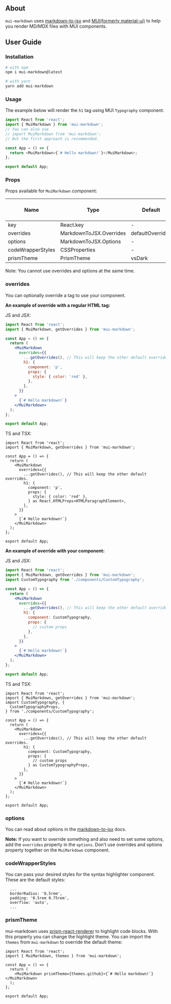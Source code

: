 ## About

`mui-markdown` uses [markdown-to-jsx](https://github.com/probablyup/markdown-to-jsx) and [MUI(formerly material-ui)](https://github.com/mui-org/material-ui) to help you render MD/MDX files with MUI components.

## User Guide

### Installation

```bash
# with npm
npm i mui-markdown@latest

# with yarn
yarn add mui-markdown
```

### Usage

The example below will render the `h1` tag using MUI `Typography` component.

```js
import React from 'react';
import { MuiMarkdown } from 'mui-markdown';
// You can also use
// import MuiMarkdown from 'mui-markdown';
// But the first approach is recommended.

const App = () => {
  return <MuiMarkdown>{`# Hello markdown!`}</MuiMarkdown>;
};

export default App;
```

### Props

Props available for `MuiMarkdown` component:

| Name              | Type                    | Default          | Optional or Mandatory |
| ----------------- | ----------------------- | ---------------- | --------------------- |
| key               | React.key               | -                | **optional**          |
| overrides         | MarkdownToJSX.Overrides | defaultOverrides | **optional**          |
| options           | MarkdownToJSX.Options   | -                | **optional**          |
| codeWrapperStyles | CSSProperties           | -                | **optional**          |
| prismTheme        | PrismTheme              | vsDark           | **optional**          |

Note: You cannot use overrides and options at the same time.

### overrides

You can optionally override a tag to use your component.

**An example of override with a regular HTML tag:**

JS and JSX:

```jsx
import React from 'react';
import { MuiMarkdown, getOverrides } from 'mui-markdown';

const App = () => {
  return (
    <MuiMarkdown
      overrides={{
        ...getOverrides(), // This will keep the other default overrides.
        h1: {
          component: 'p',
          props: {
            style: { color: 'red' },
          },
        },
      }}
    >
      {`# Hello markdown!`}
    </MuiMarkdown>
  );
};

export default App;
```

TS and TSX:

```tsx
import React from 'react';
import { MuiMarkdown, getOverrides } from 'mui-markdown';

const App = () => {
  return (
    <MuiMarkdown
      overrides={{
        ...getOverrides(), // This will keep the other default overrides.
        h1: {
          component: 'p',
          props: {
            style: { color: 'red' },
          } as React.HTMLProps<HTMLParagraphElement>,
        },
      }}
    >
      {`# Hello markdown!`}
    </MuiMarkdown>
  );
};

export default App;
```

**An example of override with your component:**

JS and JSX:

```jsx
import React from 'react';
import { MuiMarkdown, getOverrides } from 'mui-markdown';
import CustomTypography from './components/CustomTypography';

const App = () => {
  return (
    <MuiMarkdown
      overrides={{
        ...getOverrides(), // This will keep the other default overrides.
        h1: {
          component: CustomTypography,
          props: {
            // custom props
          },
        },
      }}
    >
      {`# Hello markdown!`}
    </MuiMarkdown>
  );
};

export default App;
```

TS and TSX:

```tsx
import React from 'react';
import { MuiMarkdown, getOverrides } from 'mui-markdown';
import CustomTypography, {
  CustomTypographyProps,
} from './components/CustomTypography';

const App = () => {
  return (
    <MuiMarkdown
      overrides={{
        ...getOverrides(), // This will keep the other default overrides.
        h1: {
          component: CustomTypography,
          props: {
            // custom props
          } as CustomTypographyProps,
        },
      }}
    >
      {`# Hello markdown!`}
    </MuiMarkdown>
  );
};

export default App;
```

### options

You can read about options in the [markdown-to-jsx](https://www.npmjs.com/package/markdown-to-jsx#parsing-options) docs.

**Note:** If you want to override something and also need to set some options, add the `overrides` property in the `options`. Don't use overrides and options property together on the `MuiMarkdown` component.

### codeWrapperStyles

You can pass your desired styles for the syntax highlighter component. These are the default styles:

```tsx
  ...
  borderRadius: '0.5rem',
  padding: '0.5rem 0.75rem',
  overflow: 'auto',
  ...
```

### prismTheme

mui-markdown uses [prism-react-renderer](https://github.com/FormidableLabs/prism-react-renderer) to highlight code blocks. With this property you can change the highlight theme. You can import the `themes` from `mui-markdown` to override the default theme:

```tsx
import React from 'react';
import { MuiMarkdown, themes } from 'mui-markdown';

const App = () => {
  return (
    <MuiMarkdown prismTheme={themes.github}>{`# Hello markdown!`}</MuiMarkdown>
  );
};

export default App;
```
